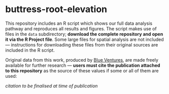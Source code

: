 # buttress-root-elevation

This repository includes an R script which shows our full data analysis pathway and reproduces all results and figures. The script makes use of files in the `data` subdirectory; **download the complete repository and open it via the R Project file**. Some large files for spatial analysis are not included &mdash; instructions for downloading these files from their original sources are included in the R script.

Original data from this work, produced by [Blue Ventures](https://blueventures.org/), are made freely available for further research &mdash; **users must cite the publication attached to this repository** as the source of these values if some or all of them are used:

<em>citation to be finalised at time of publication</em>

